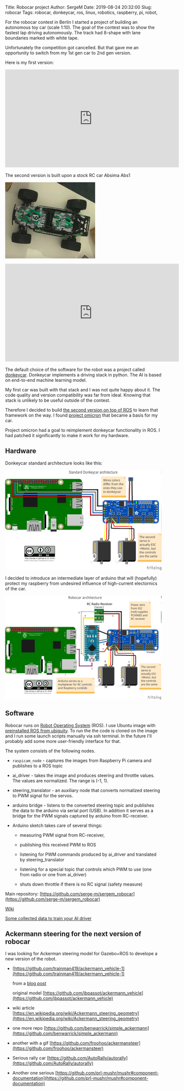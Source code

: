 Title: Robocar project
Author: SergeM
Date: 2019-08-24 20:32:00
Slug: robocar
Tags: robocar, donkeycar, ros, linux, robotics, raspberry, pi, robot, 


For the robocar contest in Berlin I started a project of building an autonomous toy car (scale 1:10). The goal of the contest was to show the fastest lap driving autonomously. The track had 8-shape with lane boundaries marked with white tape.

Unfortunately the competition got cancelled. But that gave me an opportunity to switch from my 1st gen car to 2nd gen version.

Here is my first version:

<iframe width="560" height="315" src="https://www.youtube.com/embed/DsQgaF0_wzY" frameborder="0" allow="accelerometer; autoplay; encrypted-media; gyroscope; picture-in-picture" allowfullscreen></iframe>


The second version is built upon a stock RC car Absima Abs1

![Robocar RC car base](media/2019-09-robocar/absima_abs1_unpacked.jpg)

<iframe width="560" height="315" src="https://www.youtube.com/embed/xK2RTwvaCCo" frameborder="0" allow="accelerometer; autoplay; encrypted-media; gyroscope; picture-in-picture" allowfullscreen></iframe>


The default choice of the software for the robot was a project called [donkeycar](https://github.com/autorope/donkeycar). Donkeycar implements a driving stack in python. The AI is based on end-to-end machine learning model.

My first car was built with that stack and I was not quite happy about it. The code quality and version compatibility was far from ideal. Knowing that stack is unlikely to be useful outside of the contest.

Therefore I decided to build [the second version on top of ROS](https://github.com/serge-m/sergem_robocar) to learn that framework on the way. I found [project omicron](https://github.com/project-omicron) that became a basis for my car.

Project omicron had a goal to reimplement donkeycar functionality in ROS. 
I had patched it significantly to make it work for my hardware.


## Hardware
Donkeycar standard architecture looks like this:

![Donkeycar standard architecture](media/2019-09-robocar/architecture_donkeycar_bb.png)

I decided to introduce an intermediate layer of arduino that will (hopefully) protect my raspberry from undesired influence of high-current electornics of the car.

![sergem robocar architecture with arduino](media/2019-09-robocar/architecture_robocar_bb.png)


## Software 

Robocar runs on [Robot Operating System](https://www.ros.org/) (ROS). 
I use Ubuntu image with [preinstalled ROS from ubiquity](https://downloads.ubiquityrobotics.com/pi.html).
To run the the code is cloned on the image and I run some launch scripts manually via ssh terminal.
In the future I'll probably add some more user-friendly interface for that.


The system consists of the following nodes.

* `raspicam_node` - captures the images from Raspberry Pi camera and publishes to a ROS topic

* ai_driver - takes the image and produces steering and throttle values. The values are normalized. The range is (-1, 1).

* steering_translator - an auxiliary node that converts normalized steering to PWM signal for the servos.

* arduino bridge - listens to the converted steering topic and publishes the data to the arduino via serial port (USB). In addition it serves as a bridge for the PWM signals captured by arduino from RC-receiver.

* Arduino sketch takes care of several things:

    * measuring PWM signal from RC-receiver, 

    * publishing this received PWM to ROS
  
    * listening for PWM commands produced by ai_driver and translated by steering_translator
  
    * listening for a special topic that controls which PWM to use (one from radio or one from ai_driver)
  
    * shuts down throttle if there is no RC signal (safety measure)


Main repository: [https://github.com/serge-m/sergem_robocar](https://github.com/serge-m/sergem_robocar)

[Wiki](https://github.com/serge-m/sergem_robocar/wiki/)

[Some collected data to train your AI driver](https://github.com/serge-m/sergem_robocar/wiki/Training-AI-driver)



## Ackermann steering for the next version of robocar



I was looking for Ackerman steering model for Gazebo+ROS to develope a new version of the robot.
* [https://github.com/trainman419/ackermann_vehicle-1](https://github.com/trainman419/ackermann_vehicle-1)
  
  from a [blog post](http://ros-developer.com/2017/11/09/ackermann-steering-car-robot-model-with-simulation-in-gazebo/)

  original model   [https://github.com/jbpassot/ackermann_vehicle](https://github.com/jbpassot/ackermann_vehicle)

* wiki article [https://en.wikipedia.org/wiki/Ackermann_steering_geometry](https://en.wikipedia.org/wiki/Ackermann_steering_geometry)

* one more repo [https://github.com/benwarrick/simple_ackermann](https://github.com/benwarrick/simple_ackermann)

* another with a gif [https://github.com/froohoo/ackermansteer](https://github.com/froohoo/ackermansteer)

* Serious rally car [https://github.com/AutoRally/autorally](https://github.com/AutoRally/autorally)

* Another one serious [https://github.com/prl-mushr/mushr#component-documentation](https://github.com/prl-mushr/mushr#component-documentation)


